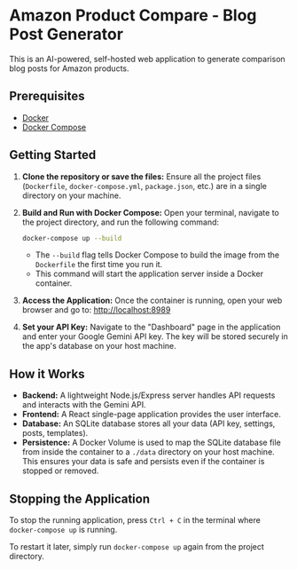 # Amazon Product Compare - Blog Post Generator

This is an AI-powered, self-hosted web application to generate comparison blog posts for Amazon products.

## Prerequisites

- [Docker](https://www.docker.com/get-started)
- [Docker Compose](https://docs.docker.com/compose/install/)

## Getting Started

1.  **Clone the repository or save the files:**
    Ensure all the project files (`Dockerfile`, `docker-compose.yml`, `package.json`, etc.) are in a single directory on your machine.

2.  **Build and Run with Docker Compose:**
    Open your terminal, navigate to the project directory, and run the following command:

    ```bash
    docker-compose up --build
    ```

    - The `--build` flag tells Docker Compose to build the image from the `Dockerfile` the first time you run it.
    - This command will start the application server inside a Docker container.

3.  **Access the Application:**
    Once the container is running, open your web browser and go to:
    [http://localhost:8989](http://localhost:8989)

4.  **Set your API Key:**
    Navigate to the "Dashboard" page in the application and enter your Google Gemini API key. The key will be stored securely in the app's database on your host machine.

## How it Works

-   **Backend:** A lightweight Node.js/Express server handles API requests and interacts with the Gemini API.
-   **Frontend:** A React single-page application provides the user interface.
-   **Database:** An SQLite database stores all your data (API key, settings, posts, templates).
-   **Persistence:** A Docker Volume is used to map the SQLite database file from inside the container to a `./data` directory on your host machine. This ensures your data is safe and persists even if the container is stopped or removed.

## Stopping the Application

To stop the running application, press `Ctrl + C` in the terminal where `docker-compose up` is running.

To restart it later, simply run `docker-compose up` again from the project directory.